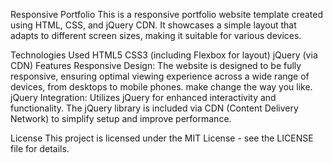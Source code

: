 Responsive Portfolio
This is a responsive portfolio website template created using HTML, CSS, and jQuery CDN. It showcases a simple layout that adapts to different screen sizes, making it suitable for various devices.

Technologies Used
HTML5
CSS3 (including Flexbox for layout)
jQuery (via CDN)
Features
Responsive Design: The website is designed to be fully responsive, ensuring optimal viewing experience across a wide range of devices, from desktops to mobile phones.
make change the way you like.
jQuery Integration: Utilizes jQuery for enhanced interactivity and functionality. The jQuery library is included via CDN (Content Delivery Network) to simplify setup and improve performance.

License
This project is licensed under the MIT License - see the LICENSE file for details.
